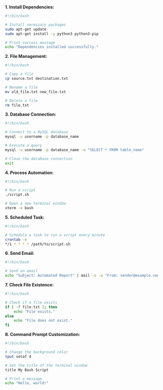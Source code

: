 **1. Install Dependencies:**

```sh
#!/bin/bash

# Install necessary packages
sudo apt-get update
sudo apt-get install -y python3 python3-pip

# Print success message
echo "Dependencies installed successfully."
```

**2. File Management:**

```sh
#!/bin/bash

# Copy a file
cp source.txt destination.txt

# Rename a file
mv old_file.txt new_file.txt

# Delete a file
rm file.txt
```

**3. Database Connection:**

```sh
#!/bin/bash

# Connect to a MySQL database
mysql -u username -p database_name

# Execute a query
mysql -u username -p database_name -e "SELECT * FROM table_name"

# Close the database connection
exit
```

**4. Process Automation:**

```sh
#!/bin/bash

# Run a script
./script.sh

# Open a new terminal window
xterm -e bash
```

**5. Scheduled Task:**

```sh
#!/bin/bash

# Schedule a task to run a script every minute
crontab -e
*/1 * * * * /path/to/script.sh
```

**6. Send Email:**

```sh
#!/bin/bash

# Send an email
echo "Subject: Automated Report" | mail -s -a "From: sender@example.com" recipient@example.com < report.txt
```

**7. Check File Existence:**

```sh
#!/bin/bash

# Check if a file exists
if [ -f file.txt ]; then
    echo "File exists."
else
    echo "File does not exist."
fi
```

**8. Command Prompt Customization:**

```sh
#!/bin/bash

# Change the background color
tput setaf 4

# Set the title of the terminal window
title My Bash Script

# Print a message
echo "Hello, world!"
```